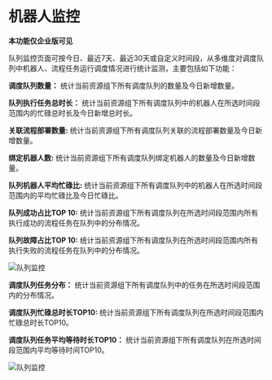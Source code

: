 # 机器人监控
**本功能仅企业版可见**

队列监控页面可按今日、最近7天、最近30天或自定义时间段，从多维度对调度队列中机器人、流程任务运行调度情况进行统计监测，主要包括如下功能：



**调度队列数量：** 统计当前资源组下所有调度队列的数量及今日新增数量。

**队列执行任务总时长：** 统计当前资源组下所有调度队列中的机器人在所选时间段范围内的忙碌总时长及今日新增总时长。

**关联流程部署数量:** 统计当前资源组下所有调度队列关联的流程部署数量及今日新增数量。

**绑定机器人数:** 统计当前资源组下所有调度队列绑定机器人的数量及今日新增数量。

**队列机器人平均忙碌比:** 统计当前资源组下所有调度队列中的机器人在所选时间段范围内的平均忙碌比及今日忙碌比。

**队列成功占比TOP 10:** 统计当前资源组下所有调度队列在所选时间段范围内所有执行成功的流程任务在队列中的分布情况。

**队列故障占比TOP 10:** 统计当前资源组下所有调度队列在所选时间段范围内所有执行失败的流程任务在队列中的分布情况。

![队列监控](https://docimages.blob.core.chinacloudapi.cn/images/Console/%E4%BB%AA%E8%A1%A8%E7%9B%98/queuedashboard1.png)


**调度队列任务分布：** 统计当前资源组下所有调度队列中的任务在所选时间段范围内的分布情况。

**调度队列忙碌总时长TOP10:** 统计当前资源组下所有调度队列在所选时间段范围内忙碌总时长TOP10。

**调度队列任务平均等待时长TOP10：** 统计当前资源组下所有调度队列在所选时间段范围内平均等待时间TOP10。

![队列监控](https://docimages.blob.core.chinacloudapi.cn/images/Console/%E4%BB%AA%E8%A1%A8%E7%9B%98/queuedashboard2.png)
